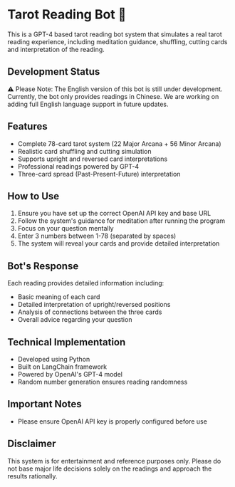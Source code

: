 # Tarot Reading Bot 🔮

This is a GPT-4 based tarot reading bot system that simulates a real tarot reading experience, including meditation guidance, shuffling, cutting cards and interpretation of the reading.

## Development Status

⚠️ Please Note: The English version of this bot is still under development. Currently, the bot only provides readings in Chinese. We are working on adding full English language support in future updates.

## Features

- Complete 78-card tarot system (22 Major Arcana + 56 Minor Arcana)
- Realistic card shuffling and cutting simulation
- Supports upright and reversed card interpretations
- Professional readings powered by GPT-4
- Three-card spread (Past-Present-Future) interpretation

## How to Use

1. Ensure you have set up the correct OpenAI API key and base URL
2. Follow the system's guidance for meditation after running the program
3. Focus on your question mentally
4. Enter 3 numbers between 1-78 (separated by spaces)
5. The system will reveal your cards and provide detailed interpretation

## Bot's Response

Each reading provides detailed information including:
- Basic meaning of each card
- Detailed interpretation of upright/reversed positions
- Analysis of connections between the three cards
- Overall advice regarding your question

## Technical Implementation

- Developed using Python
- Built on LangChain framework
- Powered by OpenAI's GPT-4 model
- Random number generation ensures reading randomness

## Important Notes

- Please ensure OpenAI API key is properly configured before use

## Disclaimer

This system is for entertainment and reference purposes only. Please do not base major life decisions solely on the readings and approach the results rationally.




